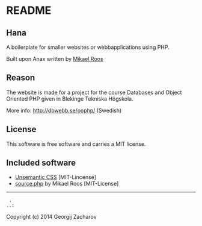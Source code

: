 # README
## Hana

A boilerplate for smaller websites or webbapplications using PHP.

Built upon Anax written by [Mikael Roos](https://github.com/mosbth/Anax-base)

## Reason

The website is made for a project for the course Databases and
Object Oriented PHP given in Blekinge Tekniska Högskola.

More info: http://dbwebb.se/oophp/ (Swedish)

## License

This software is free software and carries a MIT license.

## Included software

* [Unsemantic CSS](http://unsemantic.com/) [MIT-Lincense]
* [source.php](https://github.com/mosbth/) by Mikael Roos [MIT-License]

------------------
     .
    ..:

Copyright (c) 2014 Georgij Zacharov
